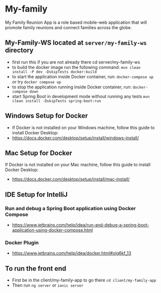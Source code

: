 # My-family
My Family Reunion App is a role based mobile-web application that will promote family reunions and connect families across the globe.

## My-Family-WS located at `server/my-family-ws` directory
- first run this if you are not already there  cd server/my-family-ws
- to build the docker image run the following command: `mvn clean install -P dev -DskipTests docker:build`
- to start the application inside Docker container, run: `docker-compose up` or try `docker compose up`
- to stop the application running inside Docker container, run: `docker-compose down`
- start Spring Boot in development mode without running any tests `mvn clean install -DskipTests spring-boot:run`
## Windows Setup for Docker
  - If Docker is not installed on your Windows machine, follow this guide to install Docker Desktop:
- https://docs.docker.com/desktop/setup/install/windows-install/
## Mac Setup for Docker
If Docker is not installed on your Mac machine, follow this guide to install Docker Desktop:
- https://docs.docker.com/desktop/setup/install/mac-install/
## IDE Setup for IntelliJ

### Run and debug a Spring Boot application using Docker Compose
- https://www.jetbrains.com/help/idea/run-and-debug-a-spring-boot-application-using-docker-compose.html
### Docker Plugin
- https://www.jetbrains.com/help/idea/docker.html#olg6kf_13

## To run the front end
- First be in the client/my-family-app to go there `cd client/my-family-app`
- Then run `ng server` or `ionic server`